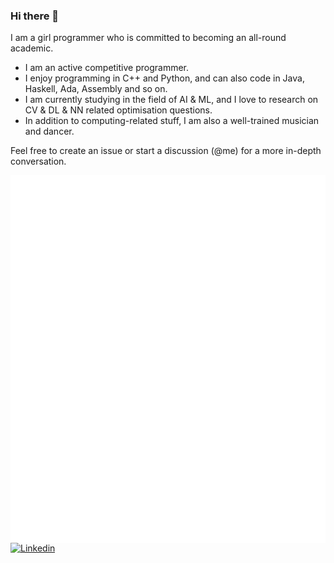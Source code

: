 ### Hi there 👋
I am a girl programmer who is committed to becoming an all-round academic. 
- I am an active competitive programmer. 
- I enjoy programming in C++ and Python, and can also code in Java, Haskell, Ada, Assembly and so on. 
- I am currently studying in the field of AI & ML, and I love to research on CV & DL & NN related optimisation questions.
- In addition to computing-related stuff, I am also a well-trained musician and dancer. <br>

Feel free to create an issue or start a discussion (@me) for a more in-depth conversation.

<img align="left" src="https://github.com/zishanqin/github-stats/blob/master/generated/overview.svg">
<img align="left" src="https://github.com/zishanqin/github-stats/blob/master/generated/languages.svg">

[![Linkedin](https://i.stack.imgur.com/gVE0j.png)](www.linkedin.com/in/taylor-qin-100957200)
              
              
<!--
**zishanqin/zishanqin** is a ✨ _special_ ✨ repository because its `README.md` (this file) appears on your GitHub profile.

Here are some ideas to get you started:

- 🔭 I’m currently working on ...
- 🌱 I’m currently learning ...
- 👯 I’m looking to collaborate on ...
- 🤔 I’m looking for help with ...
- 💬 Ask me about ...
- 📫 How to reach me: ...
- 😄 Pronouns: ...
- ⚡ Fun fact: ...
-->
